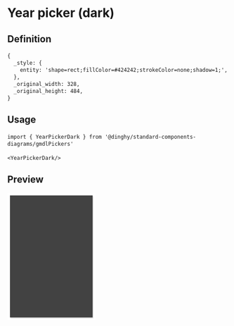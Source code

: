 # Year picker (dark)

## Definition

```
{
  _style: { 
    entity: 'shape=rect;fillColor=#424242;strokeColor=none;shadow=1;',
  },
  _original_width: 328,
  _original_height: 484,
}
```

## Usage

```
import { YearPickerDark } from '@dinghy/standard-components-diagrams/gmdlPickers'

<YearPickerDark/>
```

## Preview

<img src="./year-picker-dark.png" width="200"/>
